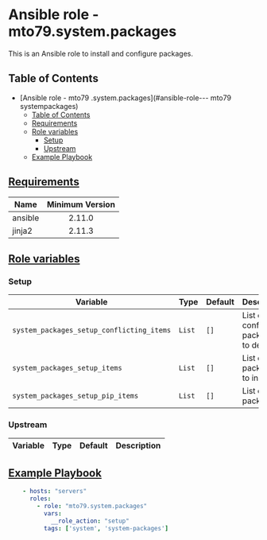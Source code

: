 # Ansible role -  mto79.system.packages

This is an Ansible role to install and configure packages.

## Table of Contents

- [Ansible role -  mto79 .system.packages](#ansible-role--- mto79 systempackages)
  - [Table of Contents](#table-of-contents)
  - [Requirements](#requirements)
  - [Role variables](#role-variables)
    - [Setup](#setup)
    - [Upstream](#upstream)
  - [Example Playbook](#example-playbook)

## [Requirements](#requirements)

| Name             | Minimum Version |
|------------------|:---------------:|
| ansible          | 2.11.0          |
| jinja2           | 2.11.3          |

## [Role variables](#role-variables)

### Setup

| Variable | Type | Default | Description |
| -------- | ---- | ------- | ----------- |
|`system_packages_setup_conflicting_items` | `List` | `[]` | List of conflicting packages to delete |
|`system_packages_setup_items` | `List` | `[]` | List of packages to install |
|`system_packages_setup_pip_items` | `List` | `[]` | List of PIP packages |

### Upstream

| Variable | Type | Default | Description |
| -------- | ---- | ------- | ----------- |

## [Example Playbook](#example-playbook)

```yaml
    - hosts: "servers"
      roles:
        - role: "mto79.system.packages"
          vars:
            __role_action: "setup"
          tags: ['system', 'system-packages']
```
